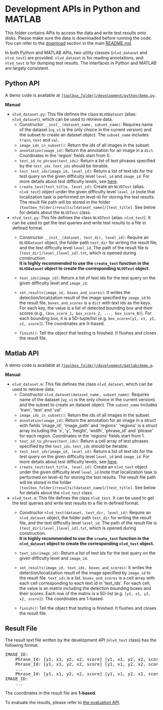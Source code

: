 # Development APIs in Python and MATLAB

This folder contains APIs to access the data and write test results onto disks. Please make sure the data is downloaded before running the code. You can refer to the [download](../README.md/#download) section in the main [README.md](../README.md).

In both Python and MATLAB APIs, two utility classes (`nlvd_dataset` and `nlvd_test`) are provided. `nlvd_dataset` is for reading annotations, and `nlvd_test` is for dumping test results. The interfaces in Python and MATLAB are largely consistent. 

## Python API

A demo code is available at [`[toolbox_folder]/development/python/demo.py`](python/demo.py).

**Manual**

- `nlvd_dataset.py`: This file defines the class `NLVDDataset` (alias: `nlvd_dataset`), which can be used to retrieve data.
    - Constructor `__init__(dataset_name, subset_name)`: Requires name of the dataset (`vg_v1` is the only choice in the current version) and the subset to create an dataset object. The `subset_name` includes `train`, `test` and `val`.
    - `image_ids_in_subset()`: Return the ids of all images in the subset.
    - `annotation(image_id)`: Return the annotation for an image in a `dict`. Coordinates in the 'region' fields start from 0.
    - `text_id_to_phrase(text_ids)`: Return a list of text phrases specified by the `text_ids`. `text_ids` should be iterable.
    - `test_text_ids(image_id, level_id)`: Return a list of text ids for the test query on the given difficulty level `level_id` and `image_id`. For more details about test difficulty levels, see [here](../docs/vg_v1_det_levels.md).
    - `create_test(test_title, level_id)`: Create an `NLVDTest` (alias: `nlvd_test`) object under the given difficulty level `level_id` (note that localization task is performed on level-`0`) for storing the test results. The result file path will be stored in the folder `[toolbox_folder]/results/[dataset_name]/[test_title]`. See below for details about the `NLVDTest` class.
- `nlvd_test.py`: This file defines the class `NLVDTest` (alias: `nlvd_test`). It can be used to get the test queries and write test results to a file in defined format.
    - Constructor `__init__(dataset, test_dir, level_id)`: Require an `NLVDDataset` object, the folder path `test_dir` for writing the result file, and the test difficulty level `level_id`. The path of the result file is `[test_dir]/level_[level_id].txt`, which is opened during construction. </br>
**It is highly recommended to use the `create_test` function in the `NLVDDataset` object to create the corresponding `NLVDTest` object.**
    - `text_ids(image_id)`: Return a list of text ids for the test query on the given difficulty level and `image_id`.
    - `set_results(image_id, boxes_and_scores)`: It writes the detection/localization result of the image specified by `image_id` to the result file. `boxes_and_scores` is a `dict` with text ids as the keys. For each key, the value is a list of detected bounding box and their scores (e.g., `[box_score_1, box_score_2, ..., box_score_N]`). For each bounding box, it is a 5D-tuple/list (e.g. `box_score=[y1, x1, y2, x2, score]`). The coordinates are 0-based.

    - `finish()`: Tell the object that testing is finished. It flushes and closes the result file.

## Matlab API
A demo code is available at [`[toolbox_folder]/development/matlab/demo.m`](matlab/demo.m).

**Manual**

- `nlvd_dataset.m`: This file defines the class `nlvd_dataset`, which can be used to retrieve data.
    - Constructor `nlvd_dataset(dataset_name, subset_name)`: Requires name of the dataset (`vg_v1` is the only choice in the current version) and the subset to create an dataset object. The `subset_name` includes 'train', 'test' and 'val'.
    - `image_ids_in_subset()`: Return the ids of all images in the subset.
    - `annotation(image_id)`: Return the annotation for an image in a struct with fields 'image_id', 'image_path' and 'regions'. 'regions' is a struct array including the 'x', 'y', 'height', 'width', 'phrase_id' and 'phrase' for each region. Coordinates in the 'regions' fields start from 1.
    - `text_id_to_phrase(text_ids)`: Return a cell array of text phrases specified by the `text_ids`. `text_ids` should be iterable.
    - `test_text_ids(image_id, level_id)`: Return a list of text ids for the test query on the given difficulty level `level_id` and `image_id`. For more details about test difficulty levels, see [here](../docs/vg_v1_det_levels.md).
    - `create_test(test_title, level_id)`: Create an `nlvd_test` object under the given difficulty level `level_id` (note that localization task is performed on level-`0`) for storing the test results. The result file path will be stored in the folder `[toolbox_folder]/results/[dataset_name]/[test_title]`. See below for details about the `nlvd_test` class.
- `nlvd_test.m`: This file defines the class `nlvd_test`. It can be used to get the test queries and write test results to a file in defined format.
    - Constructor `nlvd_test(dataset, test_dir, level_id)`: Require an `nlvd_dataset` object, the folder path `test_dir` for writing the result file, and the test difficulty level `level_id`. The path of the result file is `[test_dir]/level_[level_id].txt`, which is opened during construction. </br>
**It is highly recommended to use the `create_test` function in the `nlvd_dataset` object to create the corresponding `nlvd_test` object.**
    - `text_ids(image_id)`: Return a list of text ids for the test query on the given difficulty level and `image_id`.
    - `set_results(image_id, text_ids, boxes_and_scores)`: It writes the detection/localization result of the image specified by `image_id` to the result file. `text_ids` is a list. `boxes_and_scores` is a cell array with each cell corresponding to each text id in 'text_ids'. For each cell, the value is an matrix including the detection bounding boxes and their scores. Each row of the matrix is a 5D-list (e.g. `[y1, x1, y2, x2, score]`). The coordinates are 1-based.

    - `finish()`: Tell the object that testing is finished. It flushes and closes the result file.



## Result File
The result text file written by the development API (`nlvd_test` class) has the following format. 
<pre>
IMAGE_ID:
    Phrase_Id: [y1, x1, y2, x2, score] [y1, x1, y2, x2, score]
    Phrase_Id: [y1, x1, y2, x2, score] [y1, x1, y2, x2, score]
    ...
    Phrase_Id: [y1, x1, y2, x2, score] [y1, x1, y2, x2, score]
IMAGE_ID:
    ...
</pre>
The coordinates in the result file are **1-based**.

To evaluate the results, please refer to [the evaluation API](../evaluation).
